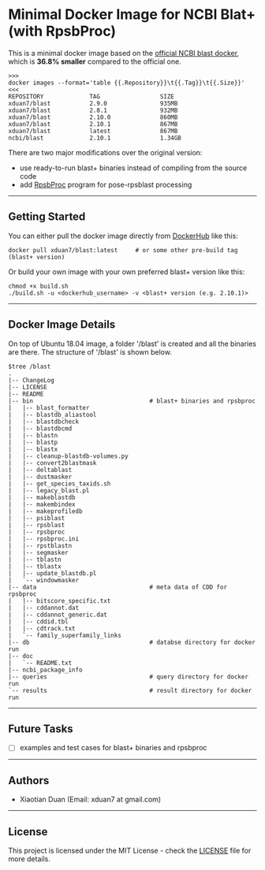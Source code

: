 # Minimal Docker Image for NCBI Blat+ (with RpsbProc)

This is a minimal docker image based on the [official NCBI blast docker](https://github.com/ncbi/docker.git), which is **36.8% smaller** compared to the official one.

```
>>>
docker images --format='table {{.Repository}}\t{{.Tag}}\t{{.Size}}' 
<<<
REPOSITORY             TAG                 SIZE
xduan7/blast           2.9.0               935MB
xduan7/blast           2.8.1               932MB
xduan7/blast           2.10.0              860MB
xduan7/blast           2.10.1              867MB
xduan7/blast           latest              867MB
ncbi/blast             2.10.1              1.34GB
```

There are two major modifications over the original version:
- use ready-to-run blast+ binaries instead of compiling from the source code
- add [RpsbProc](ftp://ftp.ncbi.nih.gov/pub/mmdb/cdd/rpsbproc/) program for pose-rpsblast processing 

---
## Getting Started

You can either pull the docker image directly from [DockerHub](https://hub.docker.com/) like this:
```commandline
docker pull xduan7/blast:latest     # or some other pre-build tag (blast+ version)
```
Or build your own image with your own preferred blast+ version like this:
```commandline
chmod +x build.sh
./build.sh -u <dockerhub_username> -v <blast+ version (e.g. 2.10.1)>
```

---
## Docker Image Details

On top of Ubuntu 18.04 image, a folder '/blast' is created and all the binaries are there. 
The structure of '/blast' is shown below.

```
$tree /blast
.
|-- ChangeLog
|-- LICENSE
|-- README
|-- bin                                 # blast+ binaries and rpsbproc
|   |-- blast_formatter
|   |-- blastdb_aliastool
|   |-- blastdbcheck
|   |-- blastdbcmd
|   |-- blastn
|   |-- blastp
|   |-- blastx
|   |-- cleanup-blastdb-volumes.py
|   |-- convert2blastmask
|   |-- deltablast
|   |-- dustmasker
|   |-- get_species_taxids.sh
|   |-- legacy_blast.pl
|   |-- makeblastdb
|   |-- makembindex
|   |-- makeprofiledb
|   |-- psiblast
|   |-- rpsblast
|   |-- rpsbproc
|   |-- rpsbproc.ini
|   |-- rpstblastn
|   |-- segmasker
|   |-- tblastn
|   |-- tblastx
|   |-- update_blastdb.pl
|   `-- windowmasker
|-- data                                # meta data of CDD for rpsbproc
|   |-- bitscore_specific.txt
|   |-- cddannot.dat
|   |-- cddannot_generic.dat
|   |-- cddid.tbl
|   |-- cdtrack.txt
|   `-- family_superfamily_links
|-- db                                  # databse directory for docker run
|-- doc
|   `-- README.txt
|-- ncbi_package_info
|-- queries                             # query directory for docker run
`-- results                             # result directory for docker run
```


---
## Future Tasks
- [ ] examples and test cases for blast+ binaries and rpsbproc


---
## Authors
* Xiaotian Duan (Email: xduan7 at gmail.com)


---
## License
This project is licensed under the MIT License - check the [LICENSE](LICENSE.md) file for more details.
